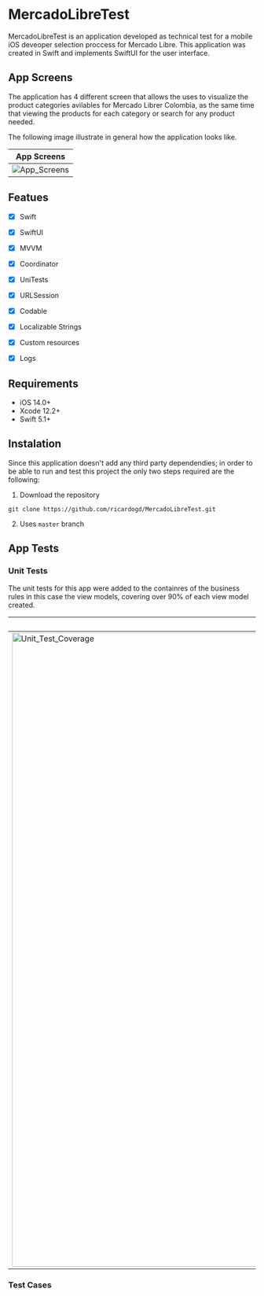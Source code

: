 # MercadoLibreTest

MercadoLibreTest is an application developed as technical test for a mobile iOS deveoper selection proccess for Mercado Libre.
This application was created in Swift and implements SwiftUI for the user interface. 


## App Screens

The application has 4 different screen that allows the uses to visualize the product categories avilables for Mercado Librer Colombia, as the same time that viewing the products for each category or search for any product needed. 

The following image illustrate in general how the application looks like.

App Screens |
 | ------------- 
![App_Screens](https://user-images.githubusercontent.com/22625767/115937231-0227ab00-a45d-11eb-90a1-12dd8164ff75.jpeg)|


## Featues

- [X] Swift
- [x] SwiftUI
- [x] MVVM
- [x] Coordinator
- [x] UniTests
- [x] URLSession
- [x] Codable
- [x] Localizable Strings
- [x] Custom resources
- [x] Logs 


## Requirements

- iOS 14.0+
- Xcode 12.2+
- Swift 5.1+


## Instalation

Since this application doesn't add any third party dependendies; in order to be able to run and test this project the only two steps required are the following:

1. Download the repository 

```
git clone https://github.com/ricardogd/MercadoLibreTest.git
```

2. Uses `master` branch 

## App Tests

### Unit Tests

The unit tests for this app were added to the containres of the business rules in this case the view models, covering over 90% of each view model created.

Unit Tests Coverage |
 | ------------- 
<img width="1290" alt="Unit_Test_Coverage" src="https://user-images.githubusercontent.com/22625767/115938149-4c119080-a45f-11eb-980e-f95322f27515.png">|

### Test Cases









